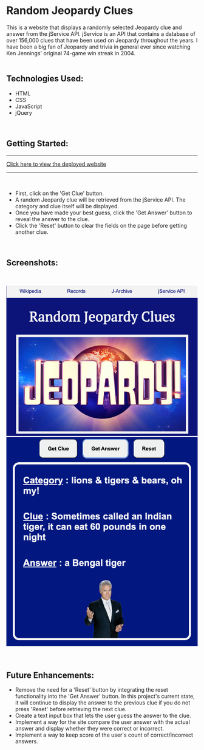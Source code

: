 # Random Jeopardy Clues

This is a website that displays a randomly selected Jeopardy clue and answer from the jService API. jService is an API that contains a database of over 156,000 clues that have been used on Jeopardy throughout the years. I have been a big fan of Jeopardy and trivia in general ever since watching Ken Jennings' original 74-game win streak in 2004. 
<br><br>

## Technologies Used:
<ul>
<li>HTML</li>
<li>CSS</li>
<li>JavaScript</li>
<li>jQuery</li> 
</ul>
<br>

## Getting Started:

<hr>

[Click here to view the deployed website](https://mint85.github.io/Jeopardy-jService-API-Project/)

<hr>
<br>
<ul>
<li>First, click on the 'Get Clue' button.</li>
<li>A random Jeopardy clue will be retrieved from the jService API. The category and clue itself will be displayed.</li>
<li>Once you have made your best guess, click the 'Get Answer' button to reveal the answer to the clue.</li>
<li>Click the 'Reset' button to clear the fields on the page before getting another clue.</li>
</ul>
<br>

## Screenshots:
<br>

![screen1](/images/screen1.png)
<br>
![screen3](/images/screen3.png)

<br>


## Future Enhancements:

<ul>
<li>Remove the need for a 'Reset' button by integrating the reset functionality into the 'Get Answer' button. In this project's current state, it will continue to display the answer to the previous clue if you do not press 'Reset' before retrieving the next clue.</li>
<li>Create a text input box that lets the user guess the answer to the clue.</li>
<li>Implement a way for the site compare the user answer with the actual answer and display whether they were correct or incorrect.</li>
<li>Implement a way to keep score of the user's count of correct/incorrect answers.</li>